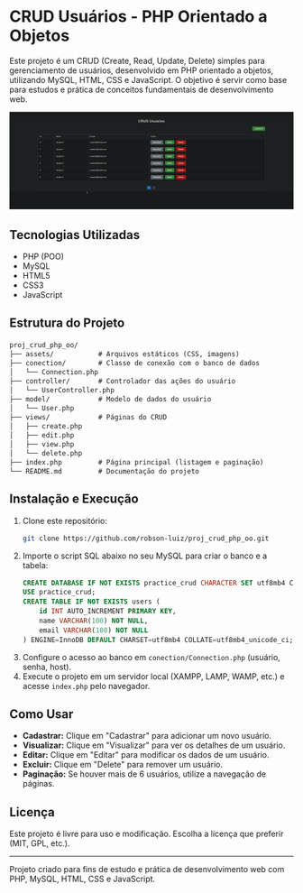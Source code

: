 
# CRUD Usuários - PHP Orientado a Objetos

Este projeto é um CRUD (Create, Read, Update, Delete) simples para gerenciamento de usuários, desenvolvido em PHP orientado a objetos, utilizando MySQL, HTML, CSS e JavaScript. O objetivo é servir como base para estudos e prática de conceitos fundamentais de desenvolvimento web.

![Exemplo de tela do CRUD](images/proj_crud_php_oo.png)

## Tecnologias Utilizadas
- PHP (POO)
- MySQL
- HTML5
- CSS3
- JavaScript

## Estrutura do Projeto
```
proj_crud_php_oo/
├── assets/           # Arquivos estáticos (CSS, imagens)
├── conection/        # Classe de conexão com o banco de dados
│   └── Connection.php
├── controller/       # Controlador das ações do usuário
│   └── UserController.php
├── model/            # Modelo de dados do usuário
│   └── User.php
├── views/            # Páginas do CRUD
│   ├── create.php
│   ├── edit.php
│   ├── view.php
│   └── delete.php
├── index.php         # Página principal (listagem e paginação)
└── README.md         # Documentação do projeto
```

## Instalação e Execução
1. Clone este repositório:
   ```bash
   git clone https://github.com/robson-luiz/proj_crud_php_oo.git
   ```
2. Importe o script SQL abaixo no seu MySQL para criar o banco e a tabela:
   ```sql
   CREATE DATABASE IF NOT EXISTS practice_crud CHARACTER SET utf8mb4 COLLATE utf8mb4_unicode_ci;
   USE practice_crud;
   CREATE TABLE IF NOT EXISTS users (
       id INT AUTO_INCREMENT PRIMARY KEY,
       name VARCHAR(100) NOT NULL,
       email VARCHAR(100) NOT NULL
   ) ENGINE=InnoDB DEFAULT CHARSET=utf8mb4 COLLATE=utf8mb4_unicode_ci;
   ```
3. Configure o acesso ao banco em `conection/Connection.php` (usuário, senha, host).
4. Execute o projeto em um servidor local (XAMPP, LAMP, WAMP, etc.) e acesse `index.php` pelo navegador.

## Como Usar
- **Cadastrar:** Clique em "Cadastrar" para adicionar um novo usuário.
- **Visualizar:** Clique em "Visualizar" para ver os detalhes de um usuário.
- **Editar:** Clique em "Editar" para modificar os dados de um usuário.
- **Excluir:** Clique em "Delete" para remover um usuário.
- **Paginação:** Se houver mais de 6 usuários, utilize a navegação de páginas.

## Licença
Este projeto é livre para uso e modificação. Escolha a licença que preferir (MIT, GPL, etc.).

---
Projeto criado para fins de estudo e prática de desenvolvimento web com PHP, MySQL, HTML, CSS e JavaScript.